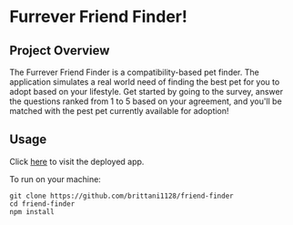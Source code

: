 # Furrever Friend Finder!

## Project Overview

The Furrever Friend Finder is a compatibility-based pet finder. The application simulates a real world need of finding the best pet for you to adopt based on your lifestyle. Get started by going to the survey, answer the questions ranked from 1 to 5 based on your agreement, and you'll be matched with the pest pet currently available for adoption!

## Usage

Click [here](https://immense-ridge-16573.herokuapp.com/) to visit the deployed app.

To run on your machine:

```
git clone https://github.com/brittani1128/friend-finder
cd friend-finder
npm install
```

